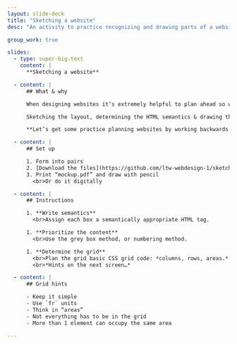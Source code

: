 ```yaml
---
layout: slide-deck
title: "Sketching a website"
desc: "An activity to practice recognizing and drawing parts of a website including semantics and basic CSS."

group_work: true

slides:
  - type: super-big-text
    content: |
      **Sketching a website**

  - content: |
      ## What & why

      When designing websites it’s extremely helpful to plan ahead so we have a direction *before* writing a line of code.

      Sketching the layout, determining the HTML semantics & drawing the grid will make coding more straight-forward and understandable.

      **Let’s get some practice planning websites by working backwards from an already complete design.**

  - content: |
      ## Set up

      1. Form into pairs
      2. [Download the files](https://github.com/ltw-webdesign-1/sketching-a-website/archive/master.zip)
      3. Print “mockup.pdf” and draw with pencil
        <br>Or do it digitally

  - content: |
      ## Instructions

      1. **Write semantics**
        <br>Assign each box a semantically appropriate HTML tag.

      1. **Prioritize the content**
        <br>Use the grey box method, or numbering method.

      1. **Determine the grid**
        <br>Plan the grid basic CSS grid code: *columns, rows, areas.*
        <br>*Hints on the next screen…*

  - content: |
      ## Grid hints

      - Keep it simple
      - Use `fr` units
      - Think in “areas”
      - Not everything has to be in the grid
      - More than 1 element can occupy the same area

---
```

